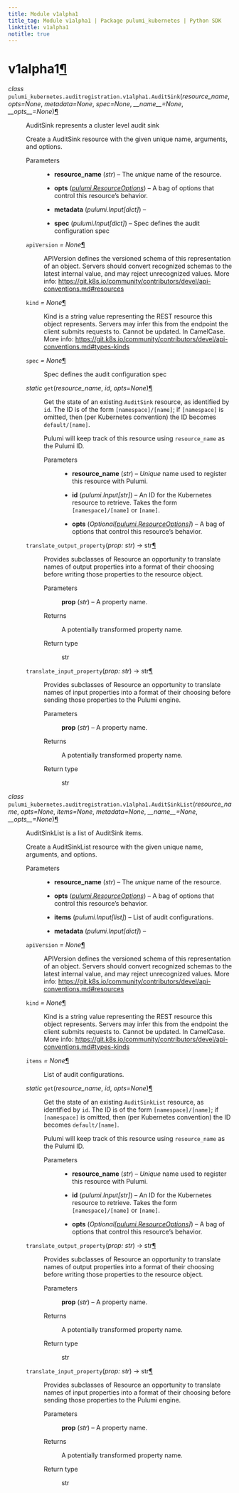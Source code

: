 ```yaml
---
title: Module v1alpha1
title_tag: Module v1alpha1 | Package pulumi_kubernetes | Python SDK
linktitle: v1alpha1
notitle: true
---
```


<div class="section" id="module-pulumi_kubernetes.auditregistration.v1alpha1">
<span id="v1alpha1"></span><h1>v1alpha1<a class="headerlink" href="#module-pulumi_kubernetes.auditregistration.v1alpha1" title="Permalink to this headline">¶</a></h1>
<dl class="class">
<dt id="pulumi_kubernetes.auditregistration.v1alpha1.AuditSink">
<em class="property">class </em><code class="sig-prename descclassname">pulumi_kubernetes.auditregistration.v1alpha1.</code><code class="sig-name descname">AuditSink</code><span class="sig-paren">(</span><em class="sig-param">resource_name</em>, <em class="sig-param">opts=None</em>, <em class="sig-param">metadata=None</em>, <em class="sig-param">spec=None</em>, <em class="sig-param">__name__=None</em>, <em class="sig-param">__opts__=None</em><span class="sig-paren">)</span><a class="headerlink" href="#pulumi_kubernetes.auditregistration.v1alpha1.AuditSink" title="Permalink to this definition">¶</a></dt>
<dd><p>AuditSink represents a cluster level audit sink</p>
<p>Create a AuditSink resource with the given unique name, arguments, and options.</p>
<dl class="field-list simple">
<dt class="field-odd">Parameters</dt>
<dd class="field-odd"><ul class="simple">
<li><p><strong>resource_name</strong> (<em>str</em>) – The <em>unique</em> name of the resource.</p></li>
<li><p><strong>opts</strong> (<a class="reference internal" href="../../../pulumi/#pulumi.ResourceOptions" title="pulumi.ResourceOptions"><em>pulumi.ResourceOptions</em></a>) – A bag of options that control this resource’s behavior.</p></li>
<li><p><strong>metadata</strong> (<em>pulumi.Input</em><em>[</em><em>dict</em><em>]</em>) – </p></li>
<li><p><strong>spec</strong> (<em>pulumi.Input</em><em>[</em><em>dict</em><em>]</em>) – Spec defines the audit configuration spec</p></li>
</ul>
</dd>
</dl>
<dl class="attribute">
<dt id="pulumi_kubernetes.auditregistration.v1alpha1.AuditSink.apiVersion">
<code class="sig-name descname">apiVersion</code><em class="property"> = None</em><a class="headerlink" href="#pulumi_kubernetes.auditregistration.v1alpha1.AuditSink.apiVersion" title="Permalink to this definition">¶</a></dt>
<dd><p>APIVersion defines the versioned schema of this representation of an object. Servers should
convert recognized schemas to the latest internal value, and may reject unrecognized values.
More info: <a class="reference external" href="https://git.k8s.io/community/contributors/devel/api-conventions.md#resources">https://git.k8s.io/community/contributors/devel/api-conventions.md#resources</a></p>
</dd></dl>

<dl class="attribute">
<dt id="pulumi_kubernetes.auditregistration.v1alpha1.AuditSink.kind">
<code class="sig-name descname">kind</code><em class="property"> = None</em><a class="headerlink" href="#pulumi_kubernetes.auditregistration.v1alpha1.AuditSink.kind" title="Permalink to this definition">¶</a></dt>
<dd><p>Kind is a string value representing the REST resource this object represents. Servers may infer
this from the endpoint the client submits requests to. Cannot be updated. In CamelCase. More
info: <a class="reference external" href="https://git.k8s.io/community/contributors/devel/api-conventions.md#types-kinds">https://git.k8s.io/community/contributors/devel/api-conventions.md#types-kinds</a></p>
</dd></dl>

<dl class="attribute">
<dt id="pulumi_kubernetes.auditregistration.v1alpha1.AuditSink.spec">
<code class="sig-name descname">spec</code><em class="property"> = None</em><a class="headerlink" href="#pulumi_kubernetes.auditregistration.v1alpha1.AuditSink.spec" title="Permalink to this definition">¶</a></dt>
<dd><p>Spec defines the audit configuration spec</p>
</dd></dl>

<dl class="method">
<dt id="pulumi_kubernetes.auditregistration.v1alpha1.AuditSink.get">
<em class="property">static </em><code class="sig-name descname">get</code><span class="sig-paren">(</span><em class="sig-param">resource_name</em>, <em class="sig-param">id</em>, <em class="sig-param">opts=None</em><span class="sig-paren">)</span><a class="headerlink" href="#pulumi_kubernetes.auditregistration.v1alpha1.AuditSink.get" title="Permalink to this definition">¶</a></dt>
<dd><p>Get the state of an existing <code class="docutils literal notranslate"><span class="pre">AuditSink</span></code> resource, as identified by <code class="docutils literal notranslate"><span class="pre">id</span></code>.
The ID is of the form <code class="docutils literal notranslate"><span class="pre">[namespace]/[name]</span></code>; if <code class="docutils literal notranslate"><span class="pre">[namespace]</span></code> is omitted,
then (per Kubernetes convention) the ID becomes <code class="docutils literal notranslate"><span class="pre">default/[name]</span></code>.</p>
<p>Pulumi will keep track of this resource using <code class="docutils literal notranslate"><span class="pre">resource_name</span></code> as the Pulumi ID.</p>
<dl class="field-list simple">
<dt class="field-odd">Parameters</dt>
<dd class="field-odd"><ul class="simple">
<li><p><strong>resource_name</strong> (<em>str</em>) – <em>Unique</em> name used to register this resource with Pulumi.</p></li>
<li><p><strong>id</strong> (<em>pulumi.Input</em><em>[</em><em>str</em><em>]</em>) – An ID for the Kubernetes resource to retrieve.
Takes the form <code class="docutils literal notranslate"><span class="pre">[namespace]/[name]</span></code> or <code class="docutils literal notranslate"><span class="pre">[name]</span></code>.</p></li>
<li><p><strong>opts</strong> (<em>Optional</em><em>[</em><a class="reference internal" href="../../../pulumi/#pulumi.ResourceOptions" title="pulumi.ResourceOptions"><em>pulumi.ResourceOptions</em></a><em>]</em>) – A bag of options that control this
resource’s behavior.</p></li>
</ul>
</dd>
</dl>
</dd></dl>

<dl class="method">
<dt id="pulumi_kubernetes.auditregistration.v1alpha1.AuditSink.translate_output_property">
<code class="sig-name descname">translate_output_property</code><span class="sig-paren">(</span><em class="sig-param">prop: str</em><span class="sig-paren">)</span> &#x2192; str<a class="headerlink" href="#pulumi_kubernetes.auditregistration.v1alpha1.AuditSink.translate_output_property" title="Permalink to this definition">¶</a></dt>
<dd><p>Provides subclasses of Resource an opportunity to translate names of output properties
into a format of their choosing before writing those properties to the resource object.</p>
<dl class="field-list simple">
<dt class="field-odd">Parameters</dt>
<dd class="field-odd"><p><strong>prop</strong> (<em>str</em>) – A property name.</p>
</dd>
<dt class="field-even">Returns</dt>
<dd class="field-even"><p>A potentially transformed property name.</p>
</dd>
<dt class="field-odd">Return type</dt>
<dd class="field-odd"><p>str</p>
</dd>
</dl>
</dd></dl>

<dl class="method">
<dt id="pulumi_kubernetes.auditregistration.v1alpha1.AuditSink.translate_input_property">
<code class="sig-name descname">translate_input_property</code><span class="sig-paren">(</span><em class="sig-param">prop: str</em><span class="sig-paren">)</span> &#x2192; str<a class="headerlink" href="#pulumi_kubernetes.auditregistration.v1alpha1.AuditSink.translate_input_property" title="Permalink to this definition">¶</a></dt>
<dd><p>Provides subclasses of Resource an opportunity to translate names of input properties into
a format of their choosing before sending those properties to the Pulumi engine.</p>
<dl class="field-list simple">
<dt class="field-odd">Parameters</dt>
<dd class="field-odd"><p><strong>prop</strong> (<em>str</em>) – A property name.</p>
</dd>
<dt class="field-even">Returns</dt>
<dd class="field-even"><p>A potentially transformed property name.</p>
</dd>
<dt class="field-odd">Return type</dt>
<dd class="field-odd"><p>str</p>
</dd>
</dl>
</dd></dl>

</dd></dl>

<dl class="class">
<dt id="pulumi_kubernetes.auditregistration.v1alpha1.AuditSinkList">
<em class="property">class </em><code class="sig-prename descclassname">pulumi_kubernetes.auditregistration.v1alpha1.</code><code class="sig-name descname">AuditSinkList</code><span class="sig-paren">(</span><em class="sig-param">resource_name</em>, <em class="sig-param">opts=None</em>, <em class="sig-param">items=None</em>, <em class="sig-param">metadata=None</em>, <em class="sig-param">__name__=None</em>, <em class="sig-param">__opts__=None</em><span class="sig-paren">)</span><a class="headerlink" href="#pulumi_kubernetes.auditregistration.v1alpha1.AuditSinkList" title="Permalink to this definition">¶</a></dt>
<dd><p>AuditSinkList is a list of AuditSink items.</p>
<p>Create a AuditSinkList resource with the given unique name, arguments, and options.</p>
<dl class="field-list simple">
<dt class="field-odd">Parameters</dt>
<dd class="field-odd"><ul class="simple">
<li><p><strong>resource_name</strong> (<em>str</em>) – The <em>unique</em> name of the resource.</p></li>
<li><p><strong>opts</strong> (<a class="reference internal" href="../../../pulumi/#pulumi.ResourceOptions" title="pulumi.ResourceOptions"><em>pulumi.ResourceOptions</em></a>) – A bag of options that control this resource’s behavior.</p></li>
<li><p><strong>items</strong> (<em>pulumi.Input</em><em>[</em><em>list</em><em>]</em>) – List of audit configurations.</p></li>
<li><p><strong>metadata</strong> (<em>pulumi.Input</em><em>[</em><em>dict</em><em>]</em>) – </p></li>
</ul>
</dd>
</dl>
<dl class="attribute">
<dt id="pulumi_kubernetes.auditregistration.v1alpha1.AuditSinkList.apiVersion">
<code class="sig-name descname">apiVersion</code><em class="property"> = None</em><a class="headerlink" href="#pulumi_kubernetes.auditregistration.v1alpha1.AuditSinkList.apiVersion" title="Permalink to this definition">¶</a></dt>
<dd><p>APIVersion defines the versioned schema of this representation of an object. Servers should
convert recognized schemas to the latest internal value, and may reject unrecognized values.
More info: <a class="reference external" href="https://git.k8s.io/community/contributors/devel/api-conventions.md#resources">https://git.k8s.io/community/contributors/devel/api-conventions.md#resources</a></p>
</dd></dl>

<dl class="attribute">
<dt id="pulumi_kubernetes.auditregistration.v1alpha1.AuditSinkList.kind">
<code class="sig-name descname">kind</code><em class="property"> = None</em><a class="headerlink" href="#pulumi_kubernetes.auditregistration.v1alpha1.AuditSinkList.kind" title="Permalink to this definition">¶</a></dt>
<dd><p>Kind is a string value representing the REST resource this object represents. Servers may infer
this from the endpoint the client submits requests to. Cannot be updated. In CamelCase. More
info: <a class="reference external" href="https://git.k8s.io/community/contributors/devel/api-conventions.md#types-kinds">https://git.k8s.io/community/contributors/devel/api-conventions.md#types-kinds</a></p>
</dd></dl>

<dl class="attribute">
<dt id="pulumi_kubernetes.auditregistration.v1alpha1.AuditSinkList.items">
<code class="sig-name descname">items</code><em class="property"> = None</em><a class="headerlink" href="#pulumi_kubernetes.auditregistration.v1alpha1.AuditSinkList.items" title="Permalink to this definition">¶</a></dt>
<dd><p>List of audit configurations.</p>
</dd></dl>

<dl class="method">
<dt id="pulumi_kubernetes.auditregistration.v1alpha1.AuditSinkList.get">
<em class="property">static </em><code class="sig-name descname">get</code><span class="sig-paren">(</span><em class="sig-param">resource_name</em>, <em class="sig-param">id</em>, <em class="sig-param">opts=None</em><span class="sig-paren">)</span><a class="headerlink" href="#pulumi_kubernetes.auditregistration.v1alpha1.AuditSinkList.get" title="Permalink to this definition">¶</a></dt>
<dd><p>Get the state of an existing <code class="docutils literal notranslate"><span class="pre">AuditSinkList</span></code> resource, as identified by <code class="docutils literal notranslate"><span class="pre">id</span></code>.
The ID is of the form <code class="docutils literal notranslate"><span class="pre">[namespace]/[name]</span></code>; if <code class="docutils literal notranslate"><span class="pre">[namespace]</span></code> is omitted,
then (per Kubernetes convention) the ID becomes <code class="docutils literal notranslate"><span class="pre">default/[name]</span></code>.</p>
<p>Pulumi will keep track of this resource using <code class="docutils literal notranslate"><span class="pre">resource_name</span></code> as the Pulumi ID.</p>
<dl class="field-list simple">
<dt class="field-odd">Parameters</dt>
<dd class="field-odd"><ul class="simple">
<li><p><strong>resource_name</strong> (<em>str</em>) – <em>Unique</em> name used to register this resource with Pulumi.</p></li>
<li><p><strong>id</strong> (<em>pulumi.Input</em><em>[</em><em>str</em><em>]</em>) – An ID for the Kubernetes resource to retrieve.
Takes the form <code class="docutils literal notranslate"><span class="pre">[namespace]/[name]</span></code> or <code class="docutils literal notranslate"><span class="pre">[name]</span></code>.</p></li>
<li><p><strong>opts</strong> (<em>Optional</em><em>[</em><a class="reference internal" href="../../../pulumi/#pulumi.ResourceOptions" title="pulumi.ResourceOptions"><em>pulumi.ResourceOptions</em></a><em>]</em>) – A bag of options that control this
resource’s behavior.</p></li>
</ul>
</dd>
</dl>
</dd></dl>

<dl class="method">
<dt id="pulumi_kubernetes.auditregistration.v1alpha1.AuditSinkList.translate_output_property">
<code class="sig-name descname">translate_output_property</code><span class="sig-paren">(</span><em class="sig-param">prop: str</em><span class="sig-paren">)</span> &#x2192; str<a class="headerlink" href="#pulumi_kubernetes.auditregistration.v1alpha1.AuditSinkList.translate_output_property" title="Permalink to this definition">¶</a></dt>
<dd><p>Provides subclasses of Resource an opportunity to translate names of output properties
into a format of their choosing before writing those properties to the resource object.</p>
<dl class="field-list simple">
<dt class="field-odd">Parameters</dt>
<dd class="field-odd"><p><strong>prop</strong> (<em>str</em>) – A property name.</p>
</dd>
<dt class="field-even">Returns</dt>
<dd class="field-even"><p>A potentially transformed property name.</p>
</dd>
<dt class="field-odd">Return type</dt>
<dd class="field-odd"><p>str</p>
</dd>
</dl>
</dd></dl>

<dl class="method">
<dt id="pulumi_kubernetes.auditregistration.v1alpha1.AuditSinkList.translate_input_property">
<code class="sig-name descname">translate_input_property</code><span class="sig-paren">(</span><em class="sig-param">prop: str</em><span class="sig-paren">)</span> &#x2192; str<a class="headerlink" href="#pulumi_kubernetes.auditregistration.v1alpha1.AuditSinkList.translate_input_property" title="Permalink to this definition">¶</a></dt>
<dd><p>Provides subclasses of Resource an opportunity to translate names of input properties into
a format of their choosing before sending those properties to the Pulumi engine.</p>
<dl class="field-list simple">
<dt class="field-odd">Parameters</dt>
<dd class="field-odd"><p><strong>prop</strong> (<em>str</em>) – A property name.</p>
</dd>
<dt class="field-even">Returns</dt>
<dd class="field-even"><p>A potentially transformed property name.</p>
</dd>
<dt class="field-odd">Return type</dt>
<dd class="field-odd"><p>str</p>
</dd>
</dl>
</dd></dl>

</dd></dl>

</div>
